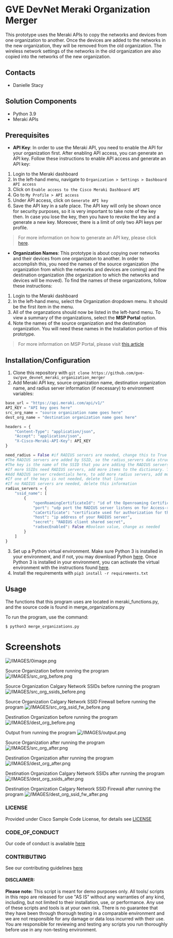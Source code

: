 # GVE DevNet Meraki Organization Merger
This prototype uses the Meraki APIs to copy the networks and devices from one organization to another. Once the devices are added to the networks in the new organization, they will be removed from the old organization. The wireless network settings of the networks in the old organization are also copied into the networks of the new organization.

## Contacts
* Danielle Stacy

## Solution Components
* Python 3.9
* Meraki APIs

## Prerequisites
- **API Key**: In order to use the Meraki API, you need to enable the API for your organization first. After enabling API access, you can generate an API key. Follow these instructions to enable API access and generate an API key:
1. Login to the Meraki dashboard
2. In the left-hand menu, navigate to `Organization > Settings > Dashboard API access`
3. Click on `Enable access to the Cisco Meraki Dashboard API`
4. Go to `My Profile > API access`
5. Under API access, click on `Generate API key`
6. Save the API key in a safe place. The API key will only be shown once for security purposes, so it is very important to take note of the key then. In case you lose the key, then you have to revoke the key and a generate a new key. Moreover, there is a limit of only two API keys per profile.
> For more information on how to generate an API key, please click [here](https://developer.cisco.com/meraki/api-v1/#!authorization/authorization). 

- **Organization Names**: This prototype is about copying over networks and their devices from one organizaton to another. In order to accomplish this, you need the names of the source organization (the organization from which the networks and devices are coming) and the destination organization (the organization to which the networks and devices will be moved). To find the names of these organizations, follow these instructions:
1. Login to the Meraki dashboard
2. In the left-hand menu, select the Organization dropdown menu. It should be the first item in the menu.
3. All of the organzations should now be listed in the left-hand menu. To view a summary of the organizations, select the <b>MSP Portal</b> option.
4. Note the names of the source organization and the destination organization. You will need these names in the Installation portion of this prototype.
> For more information on MSP Portal, please visit [this article](https://documentation.meraki.com/General_Administration/Inventory_and_Devices/Monitoring_and_Managing_Multiple_Organizations)

## Installation/Configuration
1. Clone this repository with `git clone https://github.com/gve-sw/gve_devnet_meraki_organization_merger`
2. Add Meraki API key, source organization name, destination organization name, and radius server information (if necessary) to environment variables:
```python
base_url = "https://api.meraki.com/api/v1/"
API_KEY = "API key goes here"
src_org_name = "source organization name goes here"
dest_org_name = "destination organization name goes here"

headers = {
    "Content-Type": "application/json",
    "Accept": "application/json",
    "X-Cisco-Meraki-API-Key": API_KEY
}

need_radius = False #if RADIUS servers are needed, change this to True
#The RADIUS servers are added by SSID, so the radius_servers data structure is a dictionary
#The key is the name of the SSID that you are adding the RADIUS servers to and the value of the key is the list of RADIUS servers that should be added to the SSID
#If more SSIDs need RADIUS servers, add more items to the dictionary. The key should be the name of the additional SSID and the value should be the RADIUS servers with the same formatting
#Add RADIUS server credentials here, to add more radius servers, add more elements to the array
#If one of the keys is not needed, delete that line
#If no RADIUS servers are needed, delete this information
radius_servers = {
    "ssid_name": [
        {
            "openRoamingCertificateId": "id of the Openroaming Certificate attached to radius server",
            "port": "udp port the RADIUS server listens on for Access-requests",
            "caCertificate": "certificate used for authorization for the RADSEC Server",
            "host": "ip address of your RADIUS server",
            "secret": "RADIUS client shared secret",
            "radsecEnabled": False #Boolean value, change as needed
        }
    ]
}
```
3. Set up a Python virtual environment. Make sure Python 3 is installed in your environment, and if not, you may download Python [here](https://www.python.org/downloads/). Once Python 3 is installed in your environment, you can activate the virtual environment with the instructions found [here](https://docs.python.org/3/tutorial/venv.html).
4. Install the requirements with `pip3 install -r requirements.txt`

## Usage
The functions that this program uses are located in meraki_functions.py, and the source code is found in merge_organizations.py

To run the program, use the command:
```
$ python3 merge_organizations.py
```


# Screenshots

![/IMAGES/0image.png](/IMAGES/0image.png)

Source Organization before running the program
![/IMAGES/src_org_before.png](/IMAGES/src_org_before.png)

Source Organization Calgary Network SSIDs before running the program
![/IMAGES/src_org_ssids_before.png](/IMAGES/src_org_ssids_before.png)

Source Organization Calgary Network SSID Firewall before running the program
![/IMAGES/src_org_ssid_fw_before.png](/IMAGES/src_org_ssid_fw_before.png)

Destination Organization before running the program
![/IMAGES/dest_org_before.png](/IMAGES/dest_org_before.png)

Output from running the program
![/IMAGES/output.png](/IMAGES/output.png)

Source Organization after running the program
![/IMAGES/src_org_after.png](/IMAGES/src_org_after.png)

Destination Organization after running the program
![/IMAGES/dest_org_after.png](/IMAGES/dest_org_after.png)

Destination Organization Calgary Network SSIDs after running the program
![/IMAGES/dest_org_ssids_after.png](/IMAGES/dest_org_ssids_after.png)

Destination Organization Calgary Network SSID Firewall after running the program
![/IMAGES/dest_org_ssid_fw_after.png](/IMAGES/dest_org_ssid_fw_after.png)

### LICENSE

Provided under Cisco Sample Code License, for details see [LICENSE](LICENSE.md)

### CODE_OF_CONDUCT

Our code of conduct is available [here](CODE_OF_CONDUCT.md)

### CONTRIBUTING

See our contributing guidelines [here](CONTRIBUTING.md)

#### DISCLAIMER:
<b>Please note:</b> This script is meant for demo purposes only. All tools/ scripts in this repo are released for use "AS IS" without any warranties of any kind, including, but not limited to their installation, use, or performance. Any use of these scripts and tools is at your own risk. There is no guarantee that they have been through thorough testing in a comparable environment and we are not responsible for any damage or data loss incurred with their use.
You are responsible for reviewing and testing any scripts you run thoroughly before use in any non-testing environment.

